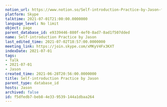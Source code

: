 ```yaml
---
notion_url: https://www.notion.so/Self-introduction-Practice-by-Jason-f5dfedb7beb84e339539144a1dbaa264
platform: Skype
talktime: 2021-07-01T21:00:00.0000000
language_level: No limit
object: page
parent_database_id: e9339446-880f-4ef0-8ad7-8ad1f507dded
name: Self-introduction Practice by Jason
last_edited_time: 2021-07-02T18:57:00.0000000
meeting_link: https://join.skype.com/xMKyV4Fx3KXT
indexDate: 2021-07-01
tags:
- Talk
- 2021-07-01
- Jason
created_time: 2021-06-28T20:56:00.0000000
title: Self-introduction Practice by Jason
parent_type: database_id
hosts: Jason
archived: false
id: f5dfedb7-beb8-4e33-9539-144a1dbaa264
---
```







